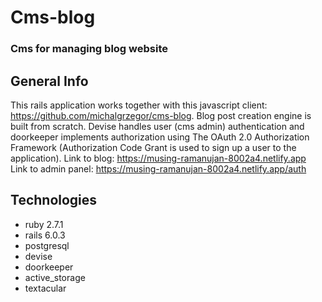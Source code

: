# Cms-blog
### Cms for managing blog website

## General Info

This rails application works together with this javascript client: https://github.com/michalgrzegor/cms-blog.
Blog post creation engine is built from scratch. Devise handles user (cms admin) authentication and doorkeeper
implements authorization using The OAuth 2.0 Authorization Framework (Authorization Code Grant is used to sign up
a user to the application).
Link to blog: https://musing-ramanujan-8002a4.netlify.app
Link to admin panel: https://musing-ramanujan-8002a4.netlify.app/auth

## Technologies

- ruby 2.7.1
- rails 6.0.3
- postgresql
- devise
- doorkeeper
- active_storage
- textacular
